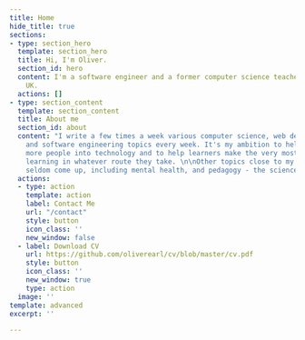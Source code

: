 ```yaml
---
title: Home
hide_title: true
sections:
- type: section_hero
  template: section_hero
  title: Hi, I'm Oliver.
  section_id: hero
  content: I'm a software engineer and a former computer science teacher from the
    UK.
  actions: []
- type: section_content
  template: section_content
  title: About me
  section_id: about
  content: "I write a few times a week various computer science, web development,
    and software engineering topics every week. It's my ambition to help more and
    more people into technology and to help learners make the very most out of their
    learning in whatever route they take. \n\nOther topics close to my heart might
    seldom come up, including mental health, and pedagogy - the science behind teaching."
  actions:
  - type: action
    template: action
    label: Contact Me
    url: "/contact"
    style: button
    icon_class: ''
    new_window: false
  - label: Download CV
    url: https://github.com/oliverearl/cv/blob/master/cv.pdf
    style: button
    icon_class: ''
    new_window: true
    type: action
  image: ''
template: advanced
excerpt: ''

---
```

